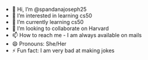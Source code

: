 - 👋 Hi, I’m @spandanajoseph25
- 👀 I’m interested in learning cs50
- 🌱 I’m currently learning cs50
- 💞️ I’m looking to collaborate on Harvard
- 📫 How to reach me - I am always available on mails
- 😄 Pronouns: She/Her
- ⚡ Fun fact: I am very bad at making jokes

<!---
spandanajoseph25/spandanajoseph25 is a ✨ special ✨ repository because its `README.md` (this file) appears on your GitHub profile.
You can click the Preview link to take a look at your changes.
--->
